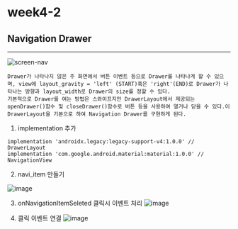 # week4-2


## Navigation Drawer
------------
![screen-nav](https://user-images.githubusercontent.com/97229292/161432855-dadac21f-ace5-497d-86e0-8a87c92df825.gif)


```
Drawer가 나타나지 않은 주 화면에서 버튼 이벤트 등으로 Drawer를 나타나게 할 수 있으며, view에 layout_gravity = 'left' (START)혹은 'right'(END)로 Drawer가 나타나는 방향과 layout_width로 Drawer의 size를 정할 수 있다.
기본적으로 Drawer를 여는 방법은 스와이프지만 DrawerLayout에서 제공되는 openDrawer()함수 및 closeDrawer()함수로 버튼 등을 사용하여 열거나 닫을 수 있다.이 DrawerLayout을 기본으로 하여 Navigation Drawer를 구현하게 된다.

```

1)  implementation 추가
```
implementation 'androidx.legacy:legacy-support-v4:1.0.0' // DrawerLayout
implementation 'com.google.android.material:material:1.0.0' // NavigationView

```

2) navi_item 만들기

![image](https://user-images.githubusercontent.com/97229292/161433045-015c8c05-26fa-4f44-af59-4e0b824ba234.png)

3) onNavigationItemSeleted 
클릭시 이벤트 처리
![image](https://user-images.githubusercontent.com/97229292/161433117-9f11908e-98b4-4de7-96c1-658aeade6b6c.png)

4) 클릭 이벤트 연결
![image](https://user-images.githubusercontent.com/97229292/161433157-da9c2f57-2ada-4fc8-9b92-5eb8a4872c1c.png)

